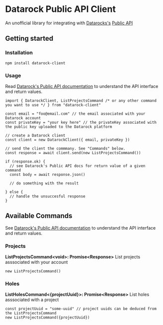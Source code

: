 # Datarock Public API Client

An unofficial library for integrating with [Datarocks's](https://datarock.com.au/) [Public API](https://api-docs.prod.datarock.com.au/index.html)

## Getting started

### Installation

`npm install datarock-client`

### Usage

Read [Datarock's Public API documentation](https://api-docs.prod.datarock.com.au/index.html) to understand the API interface and return values.

```
import { DatarockClient, ListProjectsCommand /* or any other command you want to use */ } from "datarock-client"

const email = "foo@email.com" // the email associated with your Datarock account
const privateKey = "your key here" // the privateKey associated with the public key uploaded to the Datarock platform

// create a Datarock client
const client = new DatarockClient({ email, privateKey })

// send the client the commmany. See "Commands" below.
const response = await client.send(new ListProjectsCommand())

if (response.ok) {
  // see Datarock's Public API docs for return value of a given command
  const body = await response.json()

  // do something with the result

} else {
  // handle the unsuccesful response
}

```

## Available Commands

See [Datarock's Public API documentation](https://api-docs.prod.datarock.com.au/index.html) to understand the API interface and return values.

### Projects

**ListProjectsCommand\<void\>: Promise\<Response\>**
List projects asssociated with your account

`new ListProjectsCommand()`

### Holes

**ListHolesCommand\<{projectUuid}\>: Promise\<Response\>**
List holes asssociated with a project

```
const projectUuid = "some-uuid" // project uuids can be deduced from the ListProjectsCommand
new ListProjectsCommand({projectUuid})
```
